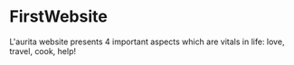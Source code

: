 # FirstWebsite
L'aurita website presents 4 important aspects which are vitals in life: love, travel, cook, help!
